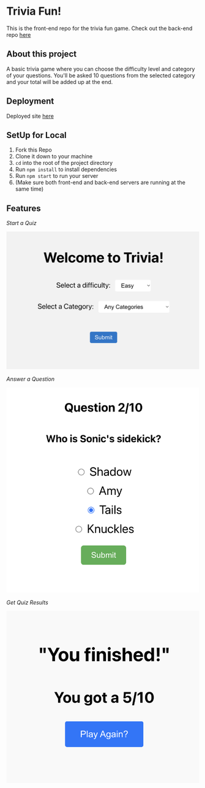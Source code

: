 # Trivia Fun!
This is the front-end repo for the trivia fun game. Check out the back-end repo [here](https://github.com/ross-ian28/trivia-be) 

## About this project
A basic trivia game where you can choose the difficulty level and category of your questions. You'll be asked 10 questions from the selected category and your total will be added up at the end.

## Deployment
Deployed site [here](https://trivia-ross-ian28.vercel.app/)

## SetUp for Local
1. Fork this Repo
2. Clone it down to your machine
3. `cd` into the root of the project directory
4. Run `npm install` to install dependencies  
5. Run `npm start` to run your server
6. (Make sure both front-end and back-end servers are running at the same time)

## Features
*Start a Quiz*

![Change Range](src/Triva-Intro.png)

*Answer a Question*

![Nav](src/Answer-Question.png)

*Get Quiz Results*

![Event Form](src/Trivia-Results.png)
